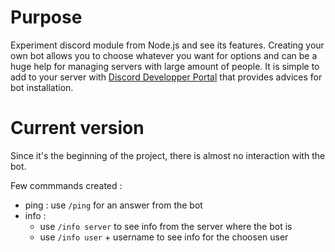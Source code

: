 # Purpose 

Experiment discord module from Node.js and see its features. Creating your own bot allows you to choose whatever you want for options and can be a huge help for managing servers with large amount of people. It is simple to add to your server with [Discord Developper Portal](https://discord.com/developers/applications) that provides advices for bot installation.

# Current version

Since it's the beginning of the project, there is almost no interaction with the bot.

Few commmands created :
- ping : use `/ping` for an answer from the bot
- info : 
    - use `/info server` to see info from the server where the bot is
    - use `/info user` + username to see info for the choosen user
